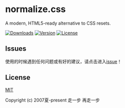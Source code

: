 # normalize.css
A modern, HTML5-ready alternative to CSS resets.

<a href="https://yelloxing.github.io/npm-downloads?interval=7&packages=@yelloxing/normalize.css"><img src="https://img.shields.io/npm/dm/@yelloxing/normalize.css.svg" alt="Downloads"></a>
<a href="https://www.npmjs.com/package/@yelloxing/normalize.css"><img src="https://img.shields.io/npm/v/@yelloxing/normalize.css.svg" alt="Version"></a>
<a href="https://github.com/yelloxing/normalize.css/blob/master/LICENSE"><img src="https://img.shields.io/npm/l/normalize.css.svg" alt="License"></a>

## Issues
使用的时候遇到任何问题或有好的建议，请点击进入[issue](https://github.com/yelloxing/normalize.css/issues)！

## License

[MIT](https://github.com/yelloxing/normalize.css/blob/master/LICENSE)

Copyright (c) 2007夏-present 走一步 再走一步